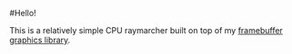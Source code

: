 #Hello!

This is a relatively simple CPU raymarcher built on top of my
[framebuffer graphics library](https://github.com/vmhl87/fbgui).
